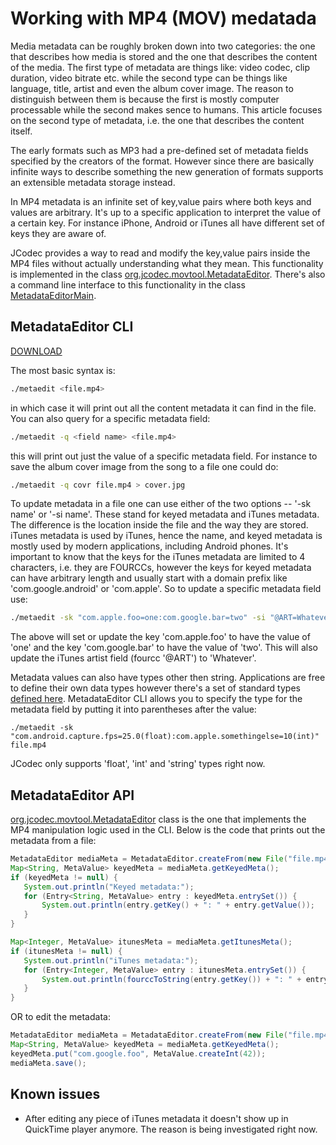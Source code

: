 # Working with MP4 (MOV) medatada

Media metadata can be roughly broken down into two categories: the one that describes how media is stored and the one that describes the content of the media. The first type of metadata are things like: video codec, clip duration, video bitrate etc. while the second type can be things like language, title, artist and even the album cover image. The reason to distinguish between them is because the first is mostly computer processable while the second makes sence to humans. This article focuses on the second type of metadata, i.e. the one that describes the content itself.

The early formats such as MP3 had a pre-defined set of metadata fields specified by the creators of the format. However since there are basically infinite ways to describe something the new generation of formats supports an extensible metadata storage instead.

In MP4 metadata is an infinite set of key,value pairs where both keys and values are arbitrary. It's up to a specific application to interpret the value of a certain key. For instance iPhone, Android or iTunes all have different set of keys they are aware of.

JCodec provides a way to read and modify the key,value pairs inside the MP4 files without actually understanding what they mean. This functionality is implemented in the class [org.jcodec.movtool.MetadataEditor](https://github.com/jcodec/jcodec/blob/master/src/main/java/org/jcodec/movtool/MetadataEditor.java). There's also a command line interface to this functionality in the class [MetadataEditorMain](https://github.com/jcodec/jcodec/blob/master/src/main/java/org/jcodec/movtool/MetadataEditor.java).

## MetadataEditor CLI
[DOWNLOAD](http://jcodec.org/downloads/metaedit)

The most basic syntax is:

```bash
./metaedit <file.mp4>
```
in which case it will print out all the content metadata it can find in the file. You can also query for a specific metadata field:

```bash
./metaedit -q <field name> <file.mp4>
```
this will print out just the value of a specific metadata field. For instance to save the album cover image from the song to a file one could do:

```bash
./metaedit -q covr file.mp4 > cover.jpg
```
To update metadata in a file one can use either of the two options -- '-sk name' or '-si name'. These stand for keyed metadata and iTunes metadata. The difference is the location inside the file and the way they are stored. iTunes metadata is used by iTunes, hence the name, and keyed metadata is mostly used by modern applications, including Android phones. It's important to know that the keys for the iTunes metadata are limited to 4 characters, i.e. they are FOURCCs, however the keys for keyed metadata can have arbitrary length and usually start with a domain prefix like 'com.google.android' or 'com.apple'. So to update a specific metadata field use:

```bash
./metaedit -sk "com.apple.foo=one:com.google.bar=two" -si "@ART=Whatever" file.mp4
```
The above will set or update the key 'com.apple.foo' to have the value of 'one' and the key 'com.google.bar' to have the value of 'two'. This will also update the iTunes artist field (fourcc '@ART') to 'Whatever'.

Metadata values can also have types other then string. Applications are free to define their own data types however there's a set of standard types [defined here](https://developer.apple.com/library/content/documentation/QuickTime/QTFF/Metadata/Metadata.html#//apple_ref/doc/uid/TP40000939-CH1-SW35). MetadataEditor CLI allows you to specify the type for the metadata field by putting it into parentheses after the value: 

 ```
 ./metaedit -sk "com.android.capture.fps=25.0(float):com.apple.somethingelse=10(int)"  file.mp4
 ```
 JCodec only supports 'float', 'int' and 'string' types right now.
 
## MetadataEditor API
[org.jcodec.movtool.MetadataEditor](https://github.com/jcodec/jcodec/blob/master/src/main/java/org/jcodec/movtool/MetadataEditor.java) class is the one that implements the MP4 manipulation logic used in the CLI. Below is the code that prints out the metadata from a file:
 
 ```java
MetadataEditor mediaMeta = MetadataEditor.createFrom(new File("file.mp4"));
Map<String, MetaValue> keyedMeta = mediaMeta.getKeyedMeta();
if (keyedMeta != null) {
    System.out.println("Keyed metadata:");
    for (Entry<String, MetaValue> entry : keyedMeta.entrySet()) {
        System.out.println(entry.getKey() + ": " + entry.getValue());
    }
}

Map<Integer, MetaValue> itunesMeta = mediaMeta.getItunesMeta();
if (itunesMeta != null) {
    System.out.println("iTunes metadata:");
    for (Entry<Integer, MetaValue> entry : itunesMeta.entrySet()) {
        System.out.println(fourccToString(entry.getKey()) + ": " + entry.getValue());
    }
}
 ```
 OR to edit the metadata:
 
 ```java
MetadataEditor mediaMeta = MetadataEditor.createFrom(new File("file.mp4"));
Map<String, MetaValue> keyedMeta = mediaMeta.getKeyedMeta();
keyedMeta.put("com.google.foo", MetaValue.createInt(42));
mediaMeta.save();
 ```
 
## Known issues
     
* After editing any piece of iTunes metadata it doesn't show up in QuickTime player anymore. The reason is being investigated right now.